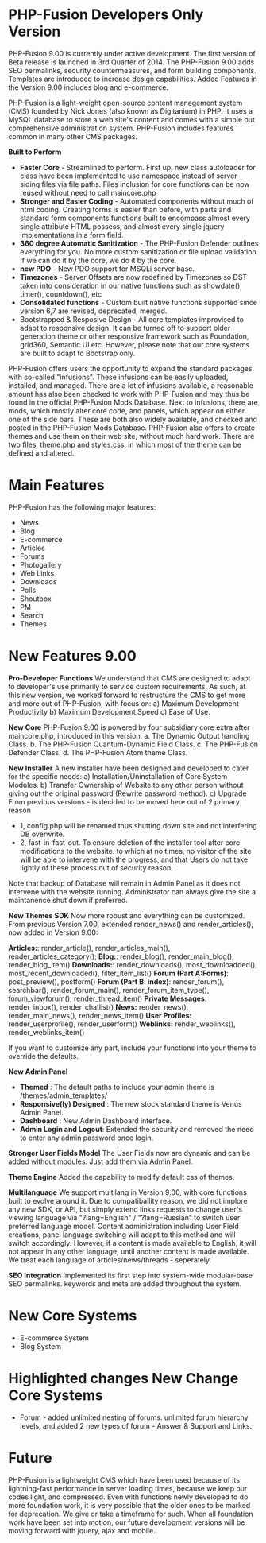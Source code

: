 PHP-Fusion Developers Only Version
===================================
PHP-Fusion 9.00 is currently under active development. The first version of Beta release is launched in 3rd Quarter of 2014.
The PHP-Fusion 9.00 adds SEO permalinks, security countermeasures, and form building components. Templates are introduced to increase design capabilities.
Added Features in the Version 9.00 includes blog and e-commerce.

PHP-Fusion is a light-weight open-source content management system (CMS) founded by Nick Jones (also known as Digitanium) in PHP. It uses a MySQL database to store a web site's content and comes with a simple but comprehensive administration system. PHP-Fusion includes features common in many other CMS packages.

<strong>Built to Perform</strong>
<ul>
<li><strong>Faster Core</strong> - Streamlined to perform. First up, new class autoloader for class have been implemented to use namespace instead of server siding files via file paths. Files inclusion for core functions can be now reused without need to call maincore.php</li>
<li><strong>Stronger and Easier Coding</strong> - Automated components without much of html coding. Creating forms is easier than before, with parts and standard form components functions built to encompass almost every single attribute HTML possess, and almost every single jquery implementations in a form field.</li>
<li><strong>360 degree Automatic Sanitization</strong> - The PHP-Fusion Defender outlines everything for you. No more custom sanitization or file upload validation. If we can do it by the core, we do it by the core.</li>
<li><strong>new PDO</strong> - New PDO support for MSQLi server base.</li>
<li><strong>Timezones</strong> - Server Offsets are now redefined by Timezones so DST taken into consideration in our native functions such as showdate(), timer(), countdown(), etc</li>
<li><strong>Consolidated functions</strong> - Custom built native functions supported since version 6,7 are revised, deprecated, merged.</li>
<li>Bootstrapped & Resposive Design</strong> - All core templates improvised to adapt to responsive design. It can be turned off to support older generation theme or other responsive framework such as Foundation, grid360, Semantic UI etc. However, please note that our core systems are built to adapt to Bootstrap only.
</ul>

PHP-Fusion offers users the opportunity to expand the standard packages with so-called "infusions". These infusions can be easily uploaded, installed, and managed. There are a lot of infusions available, a reasonable amount has also been checked to work with PHP-Fusion and may thus be found in the official PHP-Fusion Mods Database. Next to infusions, there are mods, which mostly alter core code, and panels, which appear on either one of the side bars. These are both also widely available, and checked and posted in the PHP-Fusion Mods Database.
PHP-Fusion also offers to create themes and use them on their web site, without much hard work. There are two files, theme.php and styles.css, in which most of the theme can be defined and altered.

Main Features
=========
PHP-Fusion has the following major features:
<ul>
<li>News</li>
<li>Blog</li>
<li>E-commerce</li>
<li>Articles</li>
<li>Forums</li>
<li>Photogallery</li>
<li>Web Links</li>
<li>Downloads</li>
<li>Polls</li>
<li>Shoutbox</li>
<li>PM</li>
<li>Search</li>
<li>Themes</li>
</ul>

New Features 9.00
==================
<strong>Pro-Developer Functions</strong>
We understand that CMS are designed to adapt to developer's use primarily to service custom requirements. As such, at this new version, we worked forward to restructure the CMS to get more and more out of PHP-Fusion, with focus on:
a) Maximum Development Productivity
b) Maximum Development Speed
c) Ease of Use.

<strong>New Core</strong>
PHP-Fusion 9.00 is powered by four subsidiary core extra after maincore.php, introduced in this version.
a. The Dynamic Output handling Class.
b. The PHP-Fusion Quantum-Dynamic Field Class.
c. The PHP-Fusion Defender Class.
d. The PHP-Fusion Atom theme Class.

<strong>New Installer</strong>
A new installer have been designed and developed to cater for the specific needs:
a) Installation/Uninstallation of Core System Modules.
b) Transfer Ownership of Website to any other person without giving out the original password (Rewrite password method).
c) Upgrade From previous versions - is decided to be moved here out of 2 primary reason
   - 1, config.php will be renamed thus shutting down site and not interfering DB overwrite.
   - 2, fast-in-fast-out. To ensure deletion of the installer tool after core modifications to the website.
   to which at no times, no visitor of the site will be able to intervene with the progress, and that Users do not take lightly of these process out of security reason.

Note that backup of Database will remain in Admin Panel as it does not intervene with the website running. Administrator can always give the site a maintanence shut down if preferred.

<strong>New Themes SDK</strong>
Now more robust and everything can be customized. From previous Version 7.00, extended render_news() and render_articles(), now added in Version 9.00:

<strong>Articles:</strong>: render_article(), render_articles_main(), render_articles_category();
<strong>Blog:</strong>: render_blog(), render_main_blog(), render_blog_item()
<strong>Downloads:</strong>: render_downloads(), most_downloadded(), most_recent_downloaded(), filter_item_list()
<strong>Forum (Part A:Forms)</strong>: post_preview(), postform()
<strong>Forum (Part B: index)</strong>: render_forum(), searchbar(), render_forum_main(), render_forum_item_type(), forum_viewforum(), render_thread_item()
<strong>Private Messages</strong>: render_inbox(), render_chatlist()
<strong>News:</strong> render_news(), render_main_news(), render_news_item()
<strong>User Profiles: </strong>  render_userprofile(), render_userform()
<strong>Weblinks:</strong> render_weblinks(), render_weblinks_item()

If you want to customize any part, include your functions into your theme to override the defaults.

<strong>New Admin Panel</strong>
<ul>
<li><strong>Themed</strong> : The default paths to include your admin theme is /themes/admin_templates/</li>
<li><strong>Responsive(ly) Designed</strong> : The new stock standard theme is Venus Admin Panel.</li>
<li><strong>Dashboard</strong> : New Admin Dashboard interface.</li>
<li><strong>Admin Login and Logout</strong>: Extended the security and removed the need to enter any admin password once login.</li>
</ul>

<strong>Stronger User Fields Model</strong>
The User Fields now are dynamic and can be added without modules. Just add them via Admin Panel.

<strong>Theme Engine</strong>
Added the capability to modify default css of themes.

<strong>Multilanguage</strong>
We support multilang in Version 9.00, with core functions built to evolve around it. Due to compatibaility reason, we did not implore any new SDK, or API, but simply
extend links requests to change user's viewing language via "?lang=English" / "?lang=Russian" to switch user preferred language model. Content administration including
User Field creations, panel language switching will adapt to this method and will switch accordingly. However, if a content is made available to English, it will not appear
in any other language, until another content is made available. We treat each language of articles/news/threads - seperately.

<strong>SEO Integration</strong>
Implemented its first step into system-wide modular-base SEO permalinks. keywords and meta are added throughout the system.

New Core Systems
=================
- E-commerce System
- Blog System

Highlighted changes New Change Core Systems
============================================
- Forum - added unlimited nesting of forums. unlimited forum hierarchy levels, and added 2 new types of forum - Answer & Support and Links.

Future
======
PHP-Fusion is a lightweight CMS which have been used because of its lightning-fast performance in server loading times, because we keep our codes light, and compressed.
Even with functions newly developed to do more foundation work, it is very possible that the older ones to be marked for deprecation. We give or take a timeframe for such.
When all foundation work have been set into motion, our future development versions will be moving forward with jquery, ajax and mobile.
